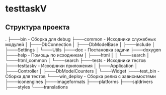 # testtaskV

## Структура проекта
.
├───bin - Сборка для debug
├───common - Исходники служебных модулей
│   ├───DbConnection
│   ├───DbModelBase
│   ├───include
│   ├───Settings
│   └───Utils
├───doc - Постановка задачи
├───doxygen
├───help - Помощь по исходникам
│   ├───html
│   │   └───search
│   └───html_common
│       └───search
├───tests - Исходники тестов
├───testtaskv - Исходники приложения
│   ├───Application
│   ├───Controller
│   ├───DbModelCounters
│   └───Widget
├───test_bin - Сборка для тестов
└───win_deploy - Сборка релиз с зависимостями
    ├───iconengines
    ├───imageformats
    ├───platforms
    ├───sqldrivers
    ├───styles
    └───translations

